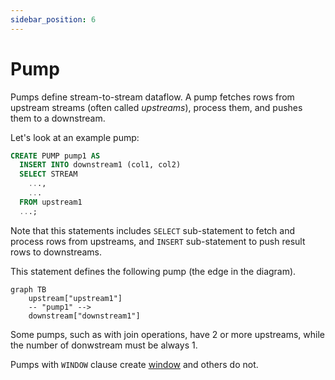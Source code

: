 ```yaml
---
sidebar_position: 6
---
```


# Pump

Pumps define stream-to-stream dataflow. A pump fetches rows from upstream streams (often called _upstreams_), process them, and pushes them to a downstream.

Let's look at an example pump:

```sql title="Pump definition"
CREATE PUMP pump1 AS
  INSERT INTO downstream1 (col1, col2)
  SELECT STREAM
    ...,
    ...
  FROM upstream1
  ...;
```

Note that this statements includes `SELECT` sub-statement to fetch and process rows from upstreams, and `INSERT` sub-statement to push result rows to downstreams.

This statement defines the following pump (the edge in the diagram).

```mermaid
graph TB
    upstream["upstream1"]
    -- "pump1" -->
    downstream["downstream1"]
```

Some pumps, such as with join operations, have 2 or more upstreams, while the number of donwstream must be always 1.

Pumps with `WINDOW` clause create [window](../window) and others do not.
